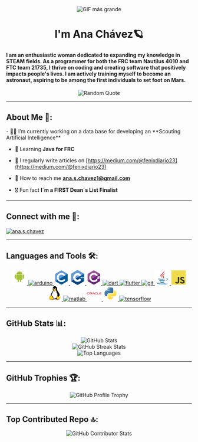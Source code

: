 
<div id="header" align="center">
  <img src="https://media.giphy.com/media/Qo2dupDib32rkTY4hX/giphy.gif" width="400" alt="GIF más grande">
</div>



<h1 align="center">I'm Ana Chávez🪐</h1>
<h4 align="left">I am an enthusiastic woman dedicated to expanding my knowledge in STEAM fields. As a programmer for both the FRC team Nautilus 4010 and FTC team 21735, I thrive on coding and creating software that positively impacts people's lives. I am actively training myself to become an astronaut, aspiring to be among the first individuals to set foot on Mars.</h3>

 
<div align="center">
  <img src="https://quotes-github-readme.vercel.app/api?type=horizontal&theme=radical" alt="Random Quote" >
</div>

---

<h2 align="left">About Me 🚀: </h1>
- 👩‍💻 I’m currently working on a data base for developing an **Scouting Artificial Intelligence**

- 🦾 Learning **Java for FRC**

- 📝 I regularly write articles on [https://medium.com/@fenixdiario23](https://medium.com/@fenixdiario23)

- 🧱 How to reach me **ana.s.chavez1@gmail.com**

- 🎖️ Fun fact **I´m a FIRST Dean´s List Finalist**

---

<h2 align="left">Connect with me 📱:</h1>
<p align="left">
<a href="https://instagram.com/ana.s.chavez" target="blank"><img align="center" src="https://raw.githubusercontent.com/rahuldkjain/github-profile-readme-generator/master/src/images/icons/Social/instagram.svg" alt="ana.s.chavez" height="30" width="40" /></a>
</p>


---

<h2 align="left">Languages and Tools 🛠️: </h1>
<p align="center"> <a href="https://developer.android.com" target="_blank" rel="noreferrer"> <img src="https://raw.githubusercontent.com/devicons/devicon/master/icons/android/android-original-wordmark.svg" alt="android" width="40" height="40"/> </a> <a href="https://www.arduino.cc/" target="_blank" rel="noreferrer"> <img src="https://cdn.worldvectorlogo.com/logos/arduino-1.svg" alt="arduino" width="40" height="40"/> </a> <a href="https://www.cprogramming.com/" target="_blank" rel="noreferrer"> <img src="https://raw.githubusercontent.com/devicons/devicon/master/icons/c/c-original.svg" alt="c" width="40" height="40"/> </a> <a href="https://www.w3schools.com/cpp/" target="_blank" rel="noreferrer"> <img src="https://raw.githubusercontent.com/devicons/devicon/master/icons/cplusplus/cplusplus-original.svg" alt="cplusplus" width="40" height="40"/> </a> <a href="https://www.w3schools.com/cs/" target="_blank" rel="noreferrer"> <img src="https://raw.githubusercontent.com/devicons/devicon/master/icons/csharp/csharp-original.svg" alt="csharp" width="40" height="40"/> </a> <a href="https://dart.dev" target="_blank" rel="noreferrer"> <img src="https://www.vectorlogo.zone/logos/dartlang/dartlang-icon.svg" alt="dart" width="40" height="40"/> </a> <a href="https://flutter.dev" target="_blank" rel="noreferrer"> <img src="https://www.vectorlogo.zone/logos/flutterio/flutterio-icon.svg" alt="flutter" width="40" height="40"/> </a> <a href="https://git-scm.com/" target="_blank" rel="noreferrer"> <img src="https://www.vectorlogo.zone/logos/git-scm/git-scm-icon.svg" alt="git" width="40" height="40"/> </a> <a href="https://www.java.com" target="_blank" rel="noreferrer"> <img src="https://raw.githubusercontent.com/devicons/devicon/master/icons/java/java-original.svg" alt="java" width="40" height="40"/> </a> <a href="https://developer.mozilla.org/en-US/docs/Web/JavaScript" target="_blank" rel="noreferrer"> <img src="https://raw.githubusercontent.com/devicons/devicon/master/icons/javascript/javascript-original.svg" alt="javascript" width="40" height="40"/> </a> <a href="https://www.linux.org/" target="_blank" rel="noreferrer"> <img src="https://raw.githubusercontent.com/devicons/devicon/master/icons/linux/linux-original.svg" alt="linux" width="40" height="40"/> </a> <a href="https://www.mathworks.com/" target="_blank" rel="noreferrer"> <img src="https://upload.wikimedia.org/wikipedia/commons/2/21/Matlab_Logo.png" alt="matlab" width="40" height="40"/> </a> <a href="https://www.oracle.com/" target="_blank" rel="noreferrer"> <img src="https://raw.githubusercontent.com/devicons/devicon/master/icons/oracle/oracle-original.svg" alt="oracle" width="40" height="40"/> </a> <a href="https://www.python.org" target="_blank" rel="noreferrer"> <img src="https://raw.githubusercontent.com/devicons/devicon/master/icons/python/python-original.svg" alt="python" width="40" height="40"/> </a> <a href="https://www.tensorflow.org" target="_blank" rel="noreferrer"> <img src="https://www.vectorlogo.zone/logos/tensorflow/tensorflow-icon.svg" alt="tensorflow" width="40" height="40"/> </a> </p>


---

<h2 align="left">GitHub Stats 📊: </h1>

<p align="center">
  <img src="https://github-readme-stats.vercel.app/api?username=anitachavez&theme=radical&hide_border=false&include_all_commits=true&count_private=false" alt="GitHub Stats">
  <br/>
  <img src="https://github-readme-streak-stats.herokuapp.com/?user=anitachavez&theme=radical&hide_border=false" alt="GitHub Streak Stats">
  <br/>
  <img src="https://github-readme-stats.vercel.app/api/top-langs/?username=anitachavez&theme=radical&hide_border=false&include_all_commits=true&count_private=false&layout=compact" alt="Top Languages">
</p>


----

<h2 align="left">GitHub Trophies 🏆: </h1>

<p align="center">
  <img src="https://github-profile-trophy.vercel.app/?username=anitachavez&theme=radical&no-frame=false&no-bg=false&margin-w=4" alt="GitHub Profile Trophy">
</p>

---

<h2 align="left">Top Contributed Repo 🔝: </h1>

<p align="center">
  <img src="https://github-contributor-stats.vercel.app/api?username=anitachavez&limit=5&theme=radical&combine_all_yearly_contributions=true" alt="GitHub Contributor Stats">
</p>




